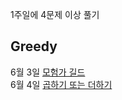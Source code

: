 1주일에 4문제 이상 풀기

## Greedy

6월 3일 [모험가 길드](https://github.com/chipmunk-dev/algorithm-study-repo/blob/main/src/greedy/Adventurers_guild.java) <br/>
6월 4일 [곱하기 또는 더하기](https://github.com/chipmunk-dev/algorithm-study-repo/blob/main/src/greedy/MultiplyOrAdd.java) <br/>

